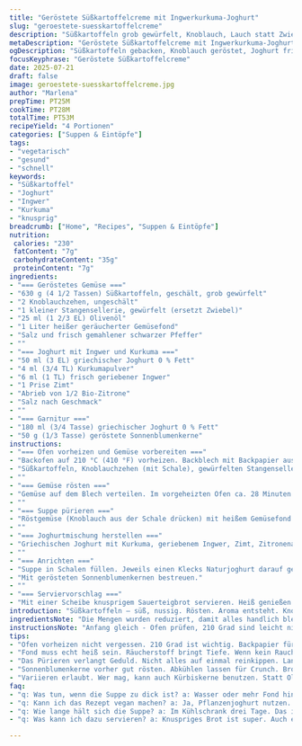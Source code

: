 ```yaml
---
title: "Geröstete Süßkartoffelcreme mit Ingwerkurkuma-Joghurt"
slug: "geroestete-suesskartoffelcreme"
description: "Süßkartoffeln grob gewürfelt, Knoblauch, Lauch statt Zwiebel, Olivenöl. Geräucherter Gemüsefond ersetzt Hühnerbrühe. Joghurt mit Kurkuma, frisch geriebenem Ingwer, Zimt, und Zitronenschale. Gebratene Sonnenblumenkerne als Topping. Süßkartoffeln bei 210 °C etwa 28 Minuten. Gemüse im Mixer mit Fond pürieren. Joghurt anrühren, abschmecken. Suppe heiß servieren, mit den Joghurtschichten und Kernen garnieren. Mit knusprigem Sauerteigbrot kombinieren."
metaDescription: "Geröstete Süßkartoffelcreme mit Ingwerkurkuma-Joghurt bringt mediterranen Genuss ins Haus. Perfekt als Vorspeise oder leichte Hauptmahlzeit."
ogDescription: "Süßkartoffeln gebacken, Knoblauch geröstet, Joghurt frisch, ein Genuss. Geröstete Süßkartoffelcreme mit Ingwerkurkuma-Joghurt servieren."
focusKeyphrase: "Geröstete Süßkartoffelcreme"
date: 2025-07-21
draft: false
image: geroestete-suesskartoffelcreme.jpg
author: "Marlena"
prepTime: PT25M
cookTime: PT28M
totalTime: PT53M
recipeYield: "4 Portionen"
categories: ["Suppen & Eintöpfe"]
tags:
- "vegetarisch"
- "gesund"
- "schnell"
keywords:
- "Süßkartoffel"
- "Joghurt"
- "Ingwer"
- "Kurkuma"
- "knusprig"
breadcrumb: ["Home", "Recipes", "Suppen & Eintöpfe"]
nutrition: 
 calories: "230"
 fatContent: "7g"
 carbohydrateContent: "35g"
 proteinContent: "7g"
ingredients:
- "=== Geröstetes Gemüse ==="
- "630 g (4 1/2 Tassen) Süßkartoffeln, geschält, grob gewürfelt"
- "2 Knoblauchzehen, ungeschält"
- "1 kleiner Stangensellerie, gewürfelt (ersetzt Zwiebel)"
- "25 ml (1 2/3 EL) Olivenöl"
- "1 Liter heißer geräucherter Gemüsefond"
- "Salz und frisch gemahlener schwarzer Pfeffer"
- ""
- "=== Joghurt mit Ingwer und Kurkuma ==="
- "50 ml (3 EL) griechischer Joghurt 0 % Fett"
- "4 ml (3/4 TL) Kurkumapulver"
- "6 ml (1 TL) frisch geriebener Ingwer"
- "1 Prise Zimt"
- "Abrieb von 1/2 Bio-Zitrone"
- "Salz nach Geschmack"
- ""
- "=== Garnitur ==="
- "180 ml (3/4 Tasse) griechischer Joghurt 0 % Fett"
- "50 g (1/3 Tasse) geröstete Sonnenblumenkerne"
instructions:
- "=== Ofen vorheizen und Gemüse vorbereiten ==="
- "Backofen auf 210 °C (410 °F) vorheizen. Backblech mit Backpapier auslegen."
- "Süßkartoffeln, Knoblauchzehen (mit Schale), gewürfelten Stangensellerie mit Olivenöl in einer Schüssel vermengen. Mit Salz und Pfeffer großzügig würzen. Gut durchmischen."
- ""
- "=== Gemüse rösten ==="
- "Gemüse auf dem Blech verteilen. Im vorgeheizten Ofen ca. 28 Minuten rösten. Zwischendurch vorsichtig wenden. Knoblauch soll weich sein, Süßkartoffeln goldbraun und gar."
- ""
- "=== Suppe pürieren ==="
- "Röstgemüse (Knoblauch aus der Schale drücken) mit heißem Gemüsefond in den Mixer geben. Fein und cremig pürieren. Nach Bedarf salzen und pfeffern."
- ""
- "=== Joghurtmischung herstellen ==="
- "Griechischen Joghurt mit Kurkuma, geriebenem Ingwer, Zimt, Zitronenabrieb in einer kleinen Schüssel vermischen. Mit Salz abschmecken."
- ""
- "=== Anrichten ==="
- "Suppe in Schalen füllen. Jeweils einen Klecks Naturjoghurt darauf geben, dann Löffel von der Ingwer-Kurkuma-Joghurtmischung verteilen."
- "Mit gerösteten Sonnenblumenkernen bestreuen."
- ""
- "=== Serviervorschlag ==="
- "Mit einer Scheibe knusprigem Sauerteigbrot servieren. Heiß genießen."
introduction: "Süßkartoffeln – süß, nussig. Rösten. Aroma entsteht. Knoblauch roh, im Ofen weich, mild. Kein typisches Zwiebelschlagen, stattdessen Sellerie. Erdig. Gemüsefond bekommt bei Rauch deutlich mehr Tiefe als Hühnerbrühe. Gedanken springen zu Gerichten mit Raffinesse. Ingwer frisch, scharf, Kurkuma würzig, waagerecht eingeführt in Joghurt. Zimt sorgt für leicht Wärme. Zitrone gibt Frische. Zwei Joghurts, unterschiedliche Ideen, treffen zusammen. Mehrschichtig, kontrastreich. Sonnenblumenkerne knuspern, ein statt der üblichen Kürbiskerne. Jemand mag Sauerteigbrot knusprig dazu, andere eine schlichte Baguettescheibe. Die Kombination bricht Eintönigkeit auf. Nur 4 Portionen, aber satte Suppe. Wenig Aufwand. 50 Minuten Gesamtzeit, mehr als genügen. Dazwischen Rühren, Stampfen, Schmecken. Einfach, aber nicht banal. Vielseitig einsetzbar auch als Vorspeise oder zu leichter Hauptmahlzeit."
ingredientsNote: "Die Mengen wurden reduziert, damit alles handlich bleibt. Statt Zwiebel gibt Sellerie einen frischen, leicht herben Geschmack. Knoblauch mit Schale Schonung fürs Aroma während des Röstens. Das Öl von ca. 25 ml für leichte Bindung, nicht zu viel Fett. Geräucherter Gemüsefond bringt Rauchnoten ohne Tierprodukt. Die Kurkuma-Menge gesenkt, nicht dominant, sondern subtiler Geschmacksträger. Statt Ingwerpulver frischer Ingwer, fein gerieben, für satte Schärfe. Zitronenabrieb mit nur einer halben Zitrone bietet leichte Frische, die Zimt erkennt man kaum, sorgt unterm Radar für die Wärme. Die Sonnenblumenkerne sind geröstet, da sie sonst zu mild schmecken, und geben Knusprigkeit. Joghurt natur 0 % Fett als neutraler Träger, möglichst ohne zugesetzten Zucker oder Aromen. Das Ganze ohne Gluten, Eier oder Nüsse. Variabel, wer mag, kann vegane Joghurtersatzprodukte wählen, aber sonst klassisch."
instructionsNote: "Anfang gleich - Ofen prüfen, 210 Grad sind leicht niedriger als üblich. Backpapier macht Reinigung schneller. Gemüse klein bis grob würfeln, nicht zu fein, gratiniert ja im Ofen. Knoblauch mit Schale bleibt weich, schält sich beim Herausdrücken fast von selbst. Rösten dauert etwas länger als standardmäßig 25, bis 28 Minuten. Zwischendurch wenden nicht vergessen. Beim Pürieren Gemüsefond langsam hinzugeben, damit Suppe homogen wird. Abschmecken – Salz wichtig, Pfeffer sparsam. Joghurt-Mix getrennt anrühren, nicht direkt unterrühren, soll über die Suppe sichtbar bleiben als optischer und geschmacklicher Kontrast. Beim Anrichten lagenweise vorgehen. Toppings zuletzt, keine Hektik. Sonnenblumenkerne vorher trockengeröstet und abkühlen lassen für mehr Crunch. Brot separat rösten, auf Wunsch mit Knoblauchöl oder Butter, für extra Aroma. Warm servieren, Temperatur der Suppe und Joghurtschichten sollte sich nicht anfühlen wie kalter Milchschaum, sondern mild kühl. So bringt Stir-cold-contrast in Teller."
tips:
- "Ofen vorheizen nicht vergessen. 210 Grad ist wichtig. Backpapier für einfaches Reinigen benutzen. Gemüse nicht zu klein schneiden. Rohes Gemüse wird weich. Knoblauch wird süßer durch Rösten."
- "Fond muss echt heiß sein. Räucherstoff bringt Tiefe. Wenn kein Rauchgeschmack da ist, dann viel Aroma. Gut nachsalzen. Pfeffer sparsam dosieren. Über die Suppe schön verteilen."
- "Das Pürieren verlangt Geduld. Nicht alles auf einmal reinkippen. Langsam Gemüsefond hinzunehmen für perfekte Konsistenz. Joghurtmix soll frisch und kühl bleiben. Schichtweise auftragen für Optik."
- "Sonnenblumenkerne vorher gut rösten. Abkühlen lassen für Crunch. Brot knusprig rösten. Oder mit Knoblauchöl bestreichen. Das Boostet den Geschmack. Zitrone steht für Frische, deshalb nicht weglassen."
- "Variieren erlaubt. Wer mag, kann auch Kürbiskerne benutzen. Statt Olivenöl einfach Sonnenblumenöl nehmen. Gleichzeitig die Menge nach Belieben anpassen. Es soll dennoch gesund bleiben."
faq:
- "q: Was tun, wenn die Suppe zu dick ist? a: Wasser oder mehr Fond hinzufügen. Dann umrühren. Das hilft. Oder pürieren noch einmal. Nicht lange warten."
- "q: Kann ich das Rezept vegan machen? a: Ja, Pflanzenjoghurt nutzen. Ansonsten alles gleich. Olivenöl bleibt. Gemüsefond passt perfekt. Einfach austauschen."
- "q: Wie lange hält sich die Suppe? a: Im Kühlschrank drei Tage. Das ist möglich. Auch einfrieren geht. Portionen machen. Einfach aufwärmen."
- "q: Was kann ich dazu servieren? a: Knuspriges Brot ist super. Auch ein leichter Salat. Oder klassische Beilagen. Ein frischer Geschmack ist wichtig. Zusammen passt das gut."

---
```

